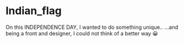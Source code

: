 # Indian_flag

On this INDEPENDENCE DAY, 
  I wanted to do something unique..
  ...and being a front and designer,
   I could not think of a better way 😀
   
   
